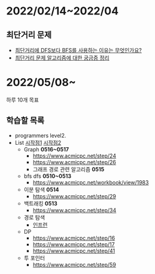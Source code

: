 # 2022/02/14~2022/04


## 최단거리 문제
- [최단거리에 DFS보다 BFS를 사용하는 이유는 무엇인가요?](https://www.acmicpc.net/board/view/27666)
- [최단거리 문제 알고리즘에 대한 궁금증 정리](https://jypthemiracle.medium.com/%EC%B5%9C%EB%8B%A8%EA%B1%B0%EB%A6%AC-%EB%AC%B8%EC%A0%9C-%EC%95%8C%EA%B3%A0%EB%A6%AC%EC%A6%98%EC%97%90-%EB%8C%80%ED%95%9C-%EA%B6%81%EA%B8%88%EC%A6%9D-%EC%A0%95%EB%A6%AC-5b1b813ba1b3)


# 2022/05/08~
하루 10개 목표


## 학습할 목록
- programmers level2.
- List
[시작점1](https://www.acmicpc.net/step)
[시작점2](https://www.acmicpc.net/workbook/view/4349)
  - Graph **0516~0517**
    - https://www.acmicpc.net/step/24
    - https://www.acmicpc.net/step/26
    - 그래프 경로 관련 알고리즘 **0515**
  - bfs dfs **0510~0513**
    - https://www.acmicpc.net/workbook/view/1983
  - 이분 탐색 **0514**
    - https://www.acmicpc.net/step/29
  - 백트래킹 **0513**
    - https://www.acmicpc.net/step/34
  - 경로 탐색 
    - [인프런](https://www.inflearn.com/course/%ED%8C%8C%EC%9D%B4%EC%8D%AC-%EC%95%8C%EA%B3%A0%EB%A6%AC%EC%A6%98-%EB%AC%B8%EC%A0%9C%ED%92%80%EC%9D%B4-%EC%BD%94%EB%94%A9%ED%85%8C%EC%8A%A4%ED%8A%B8/dashboard)
  - DP
    - https://www.acmicpc.net/step/16
    - https://www.acmicpc.net/step/17
    - https://www.acmicpc.net/step/41
  - 투 포인터
    - https://www.acmicpc.net/step/59


